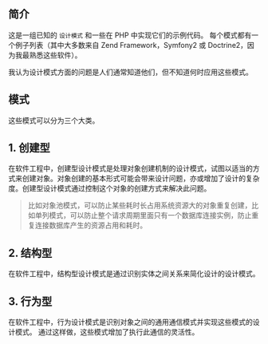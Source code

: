 ## 简介

这是一组已知的 `设计模式` 和一些在 PHP 中实现它们的示例代码。 每个模式都有一个例子列表（其中大多数来自 Zend Framework，Symfony2 或 Doctrine2，因为我最熟悉这些软件）。

我认为设计模式方面的问题是人们通常知道他们，但不知道何时应用这些模式。



## 模式

这些模式可以分为三个大类。



## 1. 创建型

在软件工程中，创建型设计模式是处理对象创建机制的设计模式，试图以适当的方式来创建对象。对象创建的基本形式可能会带来设计问题，亦或增加了设计的复杂度。创建型设计模式通过控制这个对象的创建方式来解决此问题。

> 比如对象池模式，可以防止某些耗时长占用系统资源大的对象重复创建，比如单列模式，可以防止整个请求周期里面只有一个数据库连接实例，防止重复连接数据库产生的资源占用和耗时。



## 2. 结构型

在软件工程中，结构型设计模式是通过识别实体之间关系来简化设计的设计模式。



## 3. 行为型

在软件工程中，行为设计模式是识别对象之间的通用通信模式并实现这些模式的设计模式。 通过这样做，这些模式增加了执行此通信的灵活性。